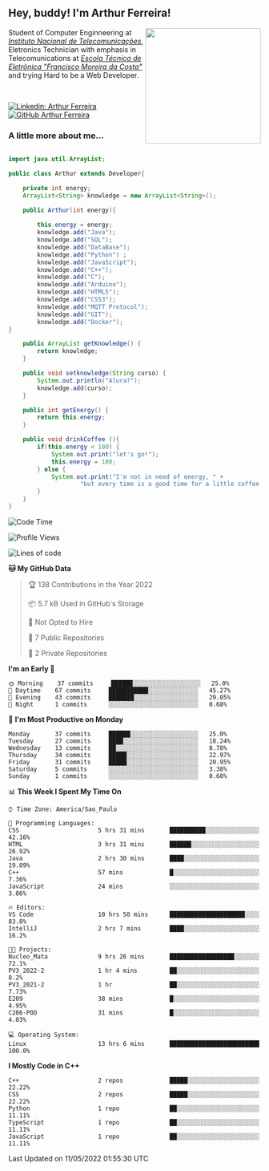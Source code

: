 <h2> Hey, buddy! I'm Arthur Ferreira!</h2>
<img align='right' src="https://media.giphy.com/media/ule4vhcY1xEKQ/giphy.gif" width="230">
<p>Student of Computer Enginneering at  <em><a href="https://inatel.br/home/" target="_blank">Instituto Nacional de Telecomunicações</a></em>, Eletronics Technician with emphasis in Telecomunications at <em><a href="https://www.etefmc.com.br" target="_blank">Escola Técnica de Eletrônica "Francisco Moreira da Costa"</a></em> and trying Hard to be a Web Developer.
</p></br>

[![Linkedin: Arthur Ferreira](https://img.shields.io/badge/-Arthur%20Ferreira%20Silva-blue?style=flat-square&logo=Linkedin&logoColor=white&link=https://www.linkedin.com/in/ArthurFerreiraSilva/)]( www.linkedin.com/in/ArthurFerreiraSilva)
[![GitHub Arthur Ferreira](https://img.shields.io/github/followers/arthur-ngdi?label=follow&style=social)](https://github.com/arthur-ngdi)


### A little more about me...  

``` Java

import java.util.ArrayList;

public class Arthur extends Developer{

    private int energy;
    ArrayList<String> knowledge = new ArrayList<String>();

    public Arthur(int energy){
        
        this.energy = energy;
        knowledge.add("Java");
        knowledge.add("SQL");
        knowledge.add("DataBase");
        knowledge.add("Python") ;
        knowledge.add("JavaScript");
        knowledge.add("C++");
        knowledge.add("C");
        knowledge.add("Arduino");
        knowledge.add("HTML5");
        knowledge.add("CSS3");
        knowledge.add("MQTT Protocol");
        knowledge.add("GIT");
        knowledge.add("Docker");
}

    public ArrayList getKnowledge() {
        return knowledge;
    }

    public void setknowledge(String curso) {
        System.out.println("Alura?");
        knowledge.add(curso);
    }

    public int getEnergy() {
        return this.energy;
    }

    public void drinkCoffee (){
        if(this.energy < 100) {
            System.out.print("let's go!");
            this.energy = 100;
        } else {
            System.out.print("I'm not in need of energy, " +
                    "but every time is a good time for a little coffee!");
        }
    }
}

```
<!--START_SECTION:waka-->
![Code Time](http://img.shields.io/badge/Code%20Time-63%20hrs%2059%20mins-blue)

![Profile Views](http://img.shields.io/badge/Profile%20Views-2-blue)

![Lines of code](https://img.shields.io/badge/From%20Hello%20World%20I%27ve%20Written-10%20Thousand%20lines%20of%20code-blue)

**🐱 My GitHub Data** 

> 🏆 138 Contributions in the Year 2022
 > 
> 📦 5.7 kB Used in GitHub's Storage 
 > 
> 🚫 Not Opted to Hire
 > 
> 📜 7 Public Repositories 
 > 
> 🔑 2 Private Repositories  
 > 
**I'm an Early 🐤** 

```text
🌞 Morning    37 commits     ██████░░░░░░░░░░░░░░░░░░░   25.0% 
🌆 Daytime    67 commits     ███████████░░░░░░░░░░░░░░   45.27% 
🌃 Evening    43 commits     ███████░░░░░░░░░░░░░░░░░░   29.05% 
🌙 Night      1 commits      ░░░░░░░░░░░░░░░░░░░░░░░░░   0.68%

```
📅 **I'm Most Productive on Monday** 

```text
Monday       37 commits     ██████░░░░░░░░░░░░░░░░░░░   25.0% 
Tuesday      27 commits     ████░░░░░░░░░░░░░░░░░░░░░   18.24% 
Wednesday    13 commits     ██░░░░░░░░░░░░░░░░░░░░░░░   8.78% 
Thursday     34 commits     █████░░░░░░░░░░░░░░░░░░░░   22.97% 
Friday       31 commits     █████░░░░░░░░░░░░░░░░░░░░   20.95% 
Saturday     5 commits      ░░░░░░░░░░░░░░░░░░░░░░░░░   3.38% 
Sunday       1 commits      ░░░░░░░░░░░░░░░░░░░░░░░░░   0.68%

```


📊 **This Week I Spent My Time On** 

```text
⌚︎ Time Zone: America/Sao_Paulo

💬 Programming Languages: 
CSS                      5 hrs 31 mins       ██████████░░░░░░░░░░░░░░░   42.16% 
HTML                     3 hrs 31 mins       ██████░░░░░░░░░░░░░░░░░░░   26.92% 
Java                     2 hrs 30 mins       ████░░░░░░░░░░░░░░░░░░░░░   19.09% 
C++                      57 mins             █░░░░░░░░░░░░░░░░░░░░░░░░   7.36% 
JavaScript               24 mins             ░░░░░░░░░░░░░░░░░░░░░░░░░   3.06%

🔥 Editors: 
VS Code                  10 hrs 58 mins      █████████████████████░░░░   83.8% 
IntelliJ                 2 hrs 7 mins        ████░░░░░░░░░░░░░░░░░░░░░   16.2%

🐱‍💻 Projects: 
Nucleo_Mata              9 hrs 26 mins       ██████████████████░░░░░░░   72.1% 
PV3_2022-2               1 hr 4 mins         ██░░░░░░░░░░░░░░░░░░░░░░░   8.2% 
PV3_2021-2               1 hr                ██░░░░░░░░░░░░░░░░░░░░░░░   7.73% 
E209                     38 mins             █░░░░░░░░░░░░░░░░░░░░░░░░   4.95% 
C206-POO                 31 mins             █░░░░░░░░░░░░░░░░░░░░░░░░   4.03%

💻 Operating System: 
Linux                    13 hrs 6 mins       █████████████████████████   100.0%

```

**I Mostly Code in C++** 

```text
C++                      2 repos             █████░░░░░░░░░░░░░░░░░░░░   22.22% 
CSS                      2 repos             █████░░░░░░░░░░░░░░░░░░░░   22.22% 
Python                   1 repo              ██░░░░░░░░░░░░░░░░░░░░░░░   11.11% 
TypeScript               1 repo              ██░░░░░░░░░░░░░░░░░░░░░░░   11.11% 
JavaScript               1 repo              ██░░░░░░░░░░░░░░░░░░░░░░░   11.11%

```



 Last Updated on 11/05/2022 01:55:30 UTC
<!--END_SECTION:waka-->
